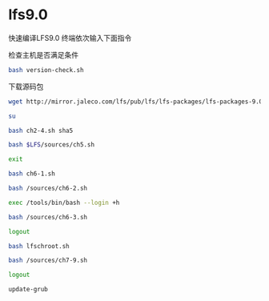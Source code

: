 # lfs9.0

快速编译LFS9.0
终端依次输入下面指令

检查主机是否满足条件
```Bash
bash version-check.sh
```

下载源码包
```Bash
wget http://mirror.jaleco.com/lfs/pub/lfs/lfs-packages/lfs-packages-9.0.tar
```

```Bash
su
```
```Bash
bash ch2-4.sh sha5
```

```Bash
bash $LFS/sources/ch5.sh
```

```Bash
exit
```

```Bash
bash ch6-1.sh
```

```Bash
bash /sources/ch6-2.sh
```

```Bash
exec /tools/bin/bash --login +h 
```

```Bash
bash /sources/ch6-3.sh
```

```Bash
logout
```

```Bash
bash lfschroot.sh
```


```Bash
bash /sources/ch7-9.sh
```

```Bash
logout
```

```Bash
update-grub
```
